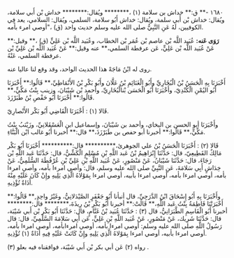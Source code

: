 ١٦٨٠ -** ق:** خداش بن سلامة (١) ،******** ويُقال:******** خداش بْن أَبي سلامة، ويُقال: خداش بْن أَبي سلمة، ويُقال: خداش أَبُو سلامة، السلمي، ويُقال: السلامي، يعد فِي الكوفيين، لَهُ عَنِ النَّبِيُّ صلى الله عليه وسلم حديث واحد (ق) ،"أوصي امرء بأمه.

**رَوَى عَنه:** عُبَيد اللَّه بْن عاصم بْن عُمَر بْن الخطاب، وعُبَيد اللَّه بْن عَلِيٍّ (ق) ،** وقيل:** عَنْ عُبَيد اللَّه بْن عَلِيٍّ، عَن عرفطة السلمي،** عنه وقيل:** عَنْ عُبَيد اللَّه بْن عَلِيِّ بْن عرفطة السلمي، عَنْهُ.

روى له ابْنُ مَاجَهْ هذا الحديث الواحد، وقد وقع لنا عاليا عنه.

أَخْبَرَنَا بِهِ الْحَسَنُ بْنُ الْبُخَارِيِّ وأَبُو الْغَنَائِمِ بْنُ عَلَّانَ وأَبُو بَكْرِ بْنُ الأَنْمَاطِيِّ،** قَالُوا:** أَخْبَرَنَا أَبُو اليُمْنِ الْكُنْدِيّ، وأَخْبَرَنَا أَبُو الْحَسَن بْنالْبُخَارِيِّ، وأحمد بْن شَيْبَانَ، وزينب بِنْتُ مَكِّيٍّ،** قَالُوا:** أَخْبَرَنَا أَبُو حَفْصِ بْنُ طَبَرْزَدَ.

قَالا (١) : أَخْبَرَنَا الْقَاضِي أَبُو بَكْر الأَنْصارِيّ.

وأَخْبَرَنَا أبو الحسن بن البخاي، وأحمد بن شَيْبَانَ، وإسماعيل ابن الْعَسْقَلانِيِّ، وزَيْنَبُ بِنْتُ مَكِّيٍّ،** قَالُوا:** أخبرنا أبو حفص بن طَبَرْزَذَ،** قال:** أخبرنا أَبُو غالب ابْن الْبَنَّاءِ.

قَالا (٢) : أَخْبَرَنَا الْحَسَنُ بْنُ علي الجوهرئ،********** قال:********** أَخْبَرَنَا أَبُو بَكْر مَالِكٌ القَطِيعِيّ، قال: حَدَّثَنَا إِبْرَاهِيمُ بْنُ عَبد اللَّهِ بْنِ مُسْلِمٍ الْكَشِّيُّ، قال: حَدَّثَنَا عَبد اللَّهِ بْن رَجَاءَ، قال: حَدَّثَنَا شَيْبَانُ، عَنْ مَنْصُورٍ، عَنْ عُبَيد اللَّهِ بْنِ عَلِيِّ بْنِ عُرْفُطَةَ السُّلَمِيُّ، عَنْ خِدَاشٍ أَبِي سَلامَةَ، عَنِ النَّبِيِّ صلى الله عليه وسلم، قال: وأصي امرءا بأمه، وأصي امرءا بأمه، أوصي امرءا بأمه، أوصي امرءا بأبيه، أوصي امرءا بِمَوْلاهُ الَّذِي يَلِيهِ وإِنْ كَانَ عَلَيْهِ مِنْهُ أَذَاةٌ تُؤْذِيهِ.

وأَخْبَرَنَا بِهِ أَبُو إِسْحَاقَ ابْنُ الدَّرَجِيِّ، قال أنبأنا أَبُو جَعْفَرٍ الصَّيْدَلانِيُّ، وغَيْرُ واحِدٍ,** قَالُوا:** أَخْبَرَتْنَا فَاطِمَةُ بِنْتُ عَبد اللَّهِ،** قَالَتْ:** أخبرنا أَبُو بَكْرِ بْنُ رِيذَةَ،******** قال:******** أخبرنا أَبُو الْقَاسِمِ الطَّبَرَانِيُّ، قال (٣) : حَدَّثَنَا عُبَيد بْنُ غَنَّامٍ، قال: حَدَّثَنَا أَبُو بَكْر بْن أَبي شَيْبَة، قال: حَدَّثَنَا شَرِيك، عَنْ مَنْصُورٍ، عَنْ عُبَيد اللَّهِ بْنِ عَلِيٍّ، عَن أَبِي سَلامَةَ السَّلْمِيِّ، قال: قال رَسُولُ اللَّهِ صلى الله عليه وسلم: أوصي امرءا بأمه، أوصي امرءابأمه، أوصي امرءا بأمه، أوصي امرءا بأبيه، أوصي امرءا بِمَوْلاهُ الَّذِي يَلِيهِ وإِنْ كَانَتْ عَلَيْهِ فِيهِ أَذَاةٌ (١) تُؤْذِيهِ.

رواه (٢) عَن أبي بكر بْن أَبي شَيْبَة، فوافقناه فيه بعلو (٣) .